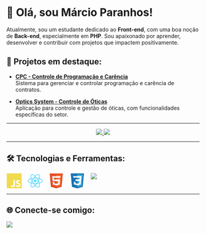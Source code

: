 # 👋 Olá, sou Márcio Paranhos! 

Atualmente, sou um estudante dedicado ao **Front-end**, com uma boa noção de **Back-end**, especialmente em **PHP**. Sou apaixonado por aprender, desenvolver e contribuir com projetos que impactem positivamente.

## 🚀 Projetos em destaque:
- [**CPC - Controle de Programação e Carência**](https://github.com/MarcioParanhos/CPC---Controle-de-programa--o)  
  Sistema para gerenciar e controlar programação e carência de contratos.
  
- [**Optics System - Controle de Óticas**](https://github.com/MarcioParanhos/Optics-System)  
  Aplicação para controle e gestão de óticas, com funcionalidades específicas do setor.

---

<div align="center">
  <a href="https://github.com/MarcioParanhos">
    <img height="180em" src="https://github-readme-stats.vercel.app/api?username=MarcioParanhos&show_icons=true&theme=radical&include_all_commits=true&count_private=true"/>
    <img height="180em" src="https://github-readme-stats.vercel.app/api/top-langs/?username=MarcioParanhos&layout=compact&langs_count=7&theme=radical"/>
  </a>
</div>

---

## 🛠️ Tecnologias e Ferramentas:
<div style="display: flex; gap: 15px;">
  <img src="https://raw.githubusercontent.com/devicons/devicon/master/icons/javascript/javascript-plain.svg" alt="JavaScript" height="40" width="40">
  <img src="https://raw.githubusercontent.com/devicons/devicon/master/icons/react/react-original.svg" alt="React" height="40" width="40">
  <img src="https://raw.githubusercontent.com/devicons/devicon/master/icons/html5/html5-original.svg" alt="HTML5" height="40" width="40">
  <img src="https://raw.githubusercontent.com/devicons/devicon/master/icons/css3/css3-original.svg" alt="CSS3" height="40" width="40">
  <img src="https://cdn.jsdelivr.net/gh/devicons/devicon@latest/icons/php/php-original.svg" />        
</div>

---

## 🌐 Conecte-se comigo:
<div>
  <a href="https://www.linkedin.com/in/marcio-paranhos-080106218/" target="_blank">
    <img src="https://img.shields.io/badge/-LinkedIn-%230077B5?style=for-the-badge&logo=linkedin&logoColor=white" target="_blank">
  </a>
</div>
